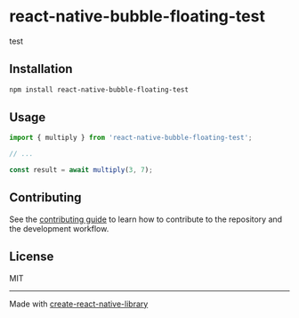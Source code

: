 # react-native-bubble-floating-test

test

## Installation

```sh
npm install react-native-bubble-floating-test
```

## Usage


```js
import { multiply } from 'react-native-bubble-floating-test';

// ...

const result = await multiply(3, 7);
```


## Contributing

See the [contributing guide](CONTRIBUTING.md) to learn how to contribute to the repository and the development workflow.

## License

MIT

---

Made with [create-react-native-library](https://github.com/callstack/react-native-builder-bob)
